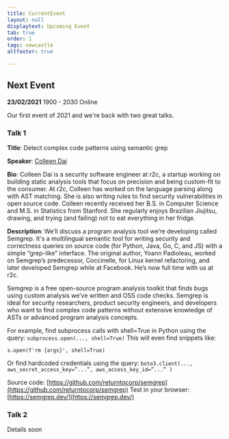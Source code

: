 ```yaml
---
title: CurrentEvent
layout: null
displaytext: Upcoming Event
tab: true
order: 1
tags: newcastle
altfooter: true

---
```


## Next Event

**23/02/2021** 1900 - 2030 Online

Our first event of 2021 and we're back with two great talks.

### Talk 1

**Title**: Detect complex code patterns using semantic grep 

**Speaker**: [Colleen Dai](https://www.linkedin.com/in/colleen-dai-839376b4) 

**Bio**: Colleen Dai is a security software engineer at r2c, a startup working on building static analysis tools that focus on precision and being custom-fit to the consumer. At r2c, Colleen has worked on the language parsing along with AST matching. She is also writing rules to find security vulnerabilities in open source code. Colleen recently received her B.S. in Computer Science and M.S. in Statistics from Stanford. She regularly enjoys Brazilian Jiujitsu, drawing, and trying (and failing) not to eat everything in her fridge.

**Description**: We’ll discuss a program analysis tool we’re developing called Semgrep. It's a multilingual semantic tool for writing security and correctness queries on source code (for Python, Java, Go, C, and JS) with a simple “grep-like” interface. The original author, Yoann Padioleau, worked on Semgrep’s predecessor, Coccinelle, for Linux kernel refactoring, and later developed Semgrep while at Facebook. He’s now full time with us at r2c.

Semgrep is a free open-source program analysis toolkit that finds bugs using custom analysis we’ve written and OSS code checks. Semgrep is ideal for security researchers, product security engineers, and developers who want to find complex code patterns without extensive knowledge of ASTs or advanced program analysis concepts.

For example, find subprocess calls with shell=True in Python using the query:
`subprocess.open(..., shell=True)`
This will even find snippets like:
```import subprocess as s
s.open(f'rm {args}', shell=True)
```

Or find hardcoded credentials using the query:
`boto3.client(..., aws_secret_access_key=”...”, aws_access_key_id=”...” )`

Source code: [https://github.com/returntocorp/semgrep](https://github.com/returntocorp/semgrep)
Test in your browser: [https://semgrep.dev/](https://semgrep.dev/)

### Talk 2

Details soon
